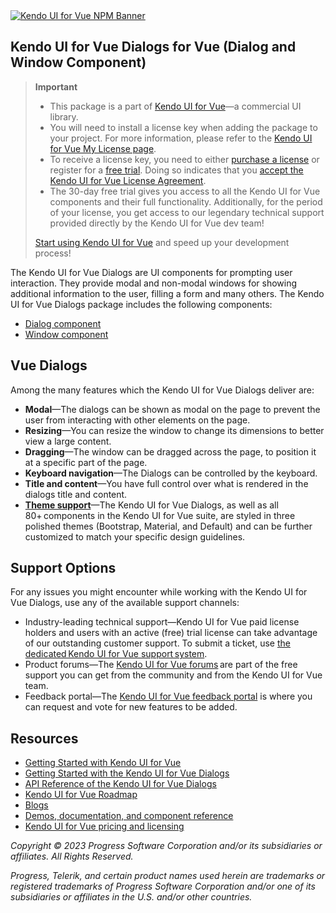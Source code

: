 <a href="https://www.telerik.com/kendo-vue-ui/?utm_medium=referral&utm_source=npm&utm_campaign=kendo-ui-vue-trial-npm-dialogs&utm_content=banner" target="_blank">
<img src="https://www.telerik.com/kendo-vue-ui/npm-banner.svg" alt="Kendo UI for Vue NPM Banner">
</a>


## Kendo UI for Vue Dialogs for Vue (Dialog and Window Component)	

> **Important**
> * This package is а part of [Kendo UI for Vue](https://www.telerik.com/kendo-vue-ui/?utm_medium=referral&utm_source=npm&utm_campaign=kendo-ui-vue-trial-npm-dialogs)&mdash;a commercial UI library.
> * You will need to install a license key when adding the package to your project. For more information, please refer to the [Kendo UI for Vue My License page](https://www.telerik.com/kendo-vue-ui/my-license/?utm_medium=referral&utm_source=npm&utm_campaign=kendo-ui-vue-trial-npm-dialogs).
> * To receive a license key, you need to either [purchase a license](https://www.telerik.com/purchase/kendo-ui?utm_medium=referral&utm_source=npm&utm_campaign=kendo-ui-vue-trial-npm-dialogs) or register for a [free trial](https://www.telerik.com/download-login-v2-kendo-vue-ui?utm_medium=referral&utm_source=npm&utm_campaign=kendo-ui-vue-trial-npm-dialogs). Doing so indicates that you [accept the Kendo UI for Vue License Agreement](https://www.telerik.com/purchase/license-agreement/kendo-ui?utm_medium=referral&utm_source=npm&utm_campaign=kendo-ui-vue-trial-npm-dialogs).
> * The 30-day free trial gives you access to all the Kendo UI for Vue components and their full functionality. Additionally, for the period of your license, you get access to our legendary technical support provided directly by the Kendo UI for Vue dev team!
>
> [Start using Kendo UI for Vue](https://www.telerik.com/download-login-v2-kendo-vue-ui?utm_medium=referral&utm_source=npm&utm_campaign=kendo-ui-vue-trial-npm-dialogs) and speed up your development process!

The Kendo UI for Vue Dialogs are UI components for prompting user interaction. They provide modal and non-modal windows for showing additional information to the user, filling a form and many others.	
The Kendo UI for Vue Dialogs package includes the following components:	

* [Dialog component](https://www.telerik.com/kendo-vue-ui/components/dialogs/dialog/?utm_medium=referral&utm_source=npm&utm_campaign=kendo-ui-vue-trial-npm-dialogs)
* [Window component](https://www.telerik.com/kendo-vue-ui/components/dialogs/window/?utm_medium=referral&utm_source=npm&utm_campaign=kendo-ui-vue-trial-npm-dialogs)	

## Vue Dialogs	

Among the many features which the Kendo UI for Vue Dialogs deliver are:

* **Modal**&mdash;The dialogs can be shown as modal on the page to prevent the user from interacting with other elements on the page.
* **Resizing**&mdash;You can resize the window to change its dimensions to better view a large content.
* **Dragging**&mdash;The window can be dragged across the page, to position it at a specific part of the page.
* **Keyboard navigation**&mdash;The Dialogs can be controlled by the keyboard.
* **Title and content**&mdash;You have full control over what is rendered in the dialogs title and content.
* [**Theme support**](https://www.telerik.com/kendo-vue-ui/components/styling/?utm_medium=referral&utm_source=npm&utm_campaign=kendo-ui-vue-trial-npm-dialogs)&mdash;The Kendo UI for Vue Dialogs, as well as all 80+ components in the Kendo UI for Vue suite, are styled in three polished themes (Bootstrap, Material, and Default) and can be further customized to match your specific design guidelines.	

## Support Options	

For any issues you might encounter while working with the Kendo UI for Vue Dialogs, use any of the available support channels:	

* Industry-leading technical support&mdash;Kendo UI for Vue paid license holders and users with an active (free) trial license can take advantage of our outstanding customer support. To submit a ticket, use [the dedicated Kendo UI for Vue support system](https://www.telerik.com/account/support-tickets?utm_medium=referral&utm_source=npm&utm_campaign=kendo-ui-vue-trial-npm-all).	
* Product forums&mdash;The [Kendo UI for Vue forums](https://www.telerik.com/forums/kendo-ui-vue?utm_medium=referral&utm_source=npm&utm_campaign=kendo-ui-vue-trial-npm-all) are part of the free support you can get from the community and from the Kendo UI for Vue team.	
* Feedback portal&mdash;The [Kendo UI for Vue feedback portal](https://feedback.telerik.com/kendo-vue-ui?utm_medium=referral&utm_source=npm&utm_campaign=kendo-ui-vue-trial-npm-all) is where you can request and vote for new features to be added.	

## Resources	

* [Getting Started with Kendo UI for Vue](https://www.telerik.com/kendo-vue-ui/getting-started/?utm_medium=referral&utm_source=npm&utm_campaign=kendo-ui-vue-trial-npm-dialogs)	
* [Getting Started with the Kendo UI for Vue Dialogs](https://www.telerik.com/kendo-vue-ui/components/dialogs/?utm_medium=referral&utm_source=npm&utm_campaign=kendo-ui-vue-trial-npm-dialogs)	
* [API Reference of the Kendo UI for Vue Dialogs](https://www.telerik.com/kendo-vue-ui/components/dialogs/api/?utm_medium=referral&utm_source=npm&utm_campaign=kendo-ui-vue-trial-npm-dialogs)	
* [Kendo UI for Vue Roadmap](https://www.telerik.com/kendo-vue-ui/roadmap/?utm_medium=referral&utm_source=npm&utm_campaign=kendo-ui-vue-trial-npm-dialogs)	
* [Blogs](https://www.telerik.com/blogs/tag/vue?utm_medium=referral&utm_source=npm&utm_campaign=kendo-ui-vue-trial-npm-dialogs)	
* [Demos, documentation, and component reference](https://www.telerik.com/kendo-vue-ui/components/?utm_medium=referral&utm_source=npm&utm_campaign=kendo-ui-vue-trial-npm-dialogs)	
* [Kendo UI for Vue pricing and licensing](https://www.telerik.com/purchase/kendo-ui?utm_medium=referral&utm_source=npm&utm_campaign=kendo-ui-vue-trial-npm-dialogs)	

*Copyright © 2023 Progress Software Corporation and/or its subsidiaries or affiliates. All Rights Reserved.*	

*Progress, Telerik, and certain product names used herein are trademarks or registered trademarks of Progress Software Corporation and/or one of its subsidiaries or affiliates in the U.S. and/or other countries.*
